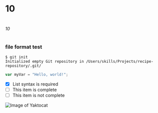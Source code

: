 # <h1>  10
# <h6> 10
# <h3> file format test


```
$ git init
Initialized empty Git repository in /Users/skills/Projects/recipe-repository/.git/
```

``` javascript
var myVar = "Hello, world!";
```

- [x] List syntax is required
- [ ] This item is complete
- [ ] This item is not complete

![Image of Yaktocat](https://octodex.github.com/images/yaktocat.png)






